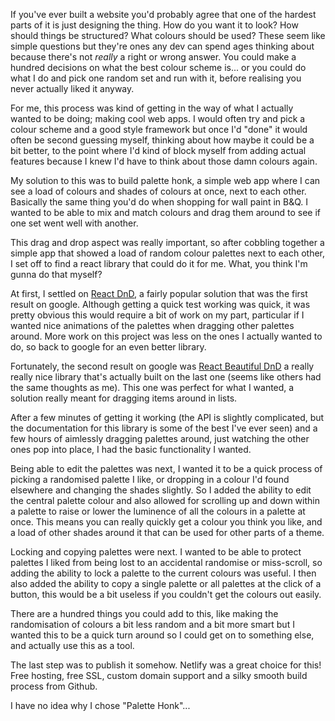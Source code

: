 If you've ever built a website you'd probably agree that one of the hardest parts of it is just designing the thing. How do you want it to look? How should things be structured? What colours should be used? These seem like simple questions but they're ones any dev can spend ages thinking about because there's not _really_ a right or wrong answer. You could make a hundred decisions on what the best colour scheme is... or you could do what I do and pick one random set and run with it, before realising you never actually liked it anyway.

For me, this process was kind of getting in the way of what I actually wanted to be doing; making cool web apps. I would often try and pick a colour scheme and a good style framework but once I'd "done" it would often be second guessing myself, thinking about how maybe it could be a bit better, to the point where I'd kind of block myself from adding actual features because I knew I'd have to think about those damn colours again.

My solution to this was to build palette honk, a simple web app where I can see a load of colours and shades of colours at once, next to each other. Basically the same thing you'd do when shopping for wall paint in B&Q. I wanted to be able to mix and match colours and drag them around to see if one set went well with another. 

This drag and drop aspect was really important, so after cobbling together a simple app that showed a load of random colour palettes next to each other, I set off to find a react library that could do it for me. What, you think I'm gunna do that myself?

At first, I settled on [React DnD](https://github.com/react-dnd/react-dnd#readme), a fairly popular solution that was the first result on google. Although getting a quick test working was quick, it was pretty obvious this would require a bit of work on my part, particular if I wanted nice animations of the palettes when dragging other palettes around. More work on this project was less on the ones I actually wanted to do, so back to google for an even better library.

Fortunately, the second result on google was [React Beautiful DnD](https://github.com/atlassian/react-beautiful-dnd) a really really nice library that's actually built on the last one (seems like others had the same thoughts as me). This one was perfect for what I wanted, a solution really meant for dragging items around in lists.

After a few minutes of getting it working (the API is slightly complicated, but the documentation for this library is some of the best I've ever seen) and a few hours of aimlessly dragging palettes around, just watching the other ones pop into place, I had the basic functionality I wanted.

Being able to edit the palettes was next, I wanted it to be a quick process of picking a randomised palette I like, or dropping in a colour I'd found elsewhere and changing the shades slightly. So I added the ability to edit the central palette colour and also allowed for scrolling up and down within a palette to raise or lower the luminence of all the colours in a palette at once. This means you can really quickly get a colour you think you like, and a load of other shades around it that can be used for other parts of a theme.

Locking and copying palettes were next. I wanted to be able to protect palettes I liked from being lost to an accidental randomise or miss-scroll, so adding the ability to lock a palette to the current colours was useful. I then also added the ability to copy a single palette or all palettes at the click of a button, this would be a bit useless if you couldn't get the colours out easily.

There are a hundred things you could add to this, like making the randomisation of colours a bit less random and a bit more smart but I wanted this to be a quick turn around so I could get on to something else, and actually use this as a tool. 

The last step was to publish it somehow. Netlify was a great choice for this! Free hosting, free SSL, custom domain support and a silky smooth build process from Github.

I have no idea why I chose "Palette Honk"...